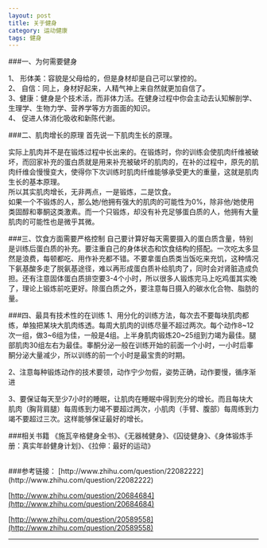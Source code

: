 ```yaml
---
layout: post
title: 关于健身
category: 运动健康
tags: 健身
---
```


###一、为何需要健身

1、	形体美：容貌是父母给的，但是身材却是自己可以掌控的。   
2、	自信：同上，身材好起来，人精气神上来自然就更加自信了。   
3、健康：健身是个技术活，而非体力活。在健身过程中你会主动去认知解剖学、生理学、生物力学、营养学等方方面面的知识。   
4、	促进人体消化吸收和新陈代谢。

###二、肌肉增长的原理
首先说一下肌肉生长的原理。

实际上肌肉并不是在锻炼过程中长出来的。在锻炼时，你的训练会使肌肉纤维被破坏，而回家补充的蛋白质就是用来补充被破坏的肌肉的，在补的过程中，原先的肌肉纤维会慢慢变大，使得你下次训练时肌肉纤维能够承受更大的重量，这就是肌肉生长的基本原理。    
所以其实肌肉增长，无非两点，一是锻炼，二是饮食。   
如果一个不锻炼的人，那么她/他拥有强大的肌肉的可能性为0%，除非他/她使用类固醇和睾酮这类激素。而一个只锻炼，却没有补充足够蛋白质的人，他拥有大量肌肉的可能性也是微乎其微。

###三、饮食方面需要严格控制
自己要计算好每天需要摄入的蛋白质含量，特别是训练后蛋白质的补充。要注重自己的身体状态和饮食结构的搭配。一次吃太多显然是浪费，每顿都吃、用作补充都不错。不要拿蛋白质类当饭吃来充饥，这种情况下氨基酸多走了脱氨基途径，难以再形成蛋白质补给肌肉了，同时会对肾脏造成负担。还有注意固体蛋白质排空要3-4个小时，所以很多人锻炼完马上吃鸡蛋其实晚了，理论上锻炼前吃更好。除蛋白质之外，要注意每日摄入的碳水化合物、脂肪的量。

###四、最具有技术性的在训练
1、用分化的训练方法，每次去不要每块肌肉都练，单独把某块大肌肉练透。每周大肌肉的训练尽量不超过两次。每个动作8~12次一组，做3~6组为佳，一般是4组。上半身肌肉锻炼20~25组到力竭为最佳。腿部肌肉30组左右为最佳。睾酮分泌一般在训练开始的前面一个小时，一小时后睾酮分泌大量减少，所以训练的前一个小时是最宝贵的时期。

2、注意每种锻炼动作的技术要领，动作宁少勿假，姿势正确，动作要慢，循序渐进

3、要保证每天至少7小时的睡眠，让肌肉在睡眠中得到充分的增长。而且每块大肌肉（胸背肩腿）每周练到力竭不要超过两次，小肌肉（手臂、腹部）每周练到力竭不要超过三次。这样能够保证最好的增长。

###相关书籍
《施瓦辛格健身全书》、《无器械健身》、《囚徒健身》、《身体锻炼手册：真实年龄健身计划》、《拉伸：最好的运动》

<br/>
###参考链接：
[http://www.zhihu.com/question/22082222](http://www.zhihu.com/question/22082222)

[http://www.zhihu.com/question/20684684](http://www.zhihu.com/question/20684684)

[http://www.zhihu.com/question/20589558](http://www.zhihu.com/question/20589558)



---